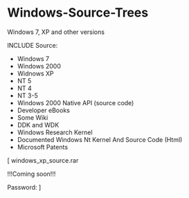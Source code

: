 # Windows-Source-Trees
Windows 7, XP and other versions

INCLUDE Source:

- Windows 7
- Windows 2000
- Widnows XP
- NT 5
- NT 4
- NT 3-5
- Windows 2000 Native API (source code)
- Developer eBooks
- Some Wiki
- DDK and WDK
- Windows Research Kernel
- Documented Windows Nt Kernel And Source Code (Html)
- Microsoft Patents

[ windows_xp_source.rar

  !!!Coming soon!!!
  
  Password:
]
